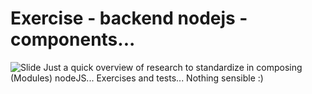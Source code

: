 # Exercise - backend nodejs - components...


![Slide](./doc/www.sahirato.tech.jpg)
Just a quick overview of research to standardize in composing (Modules) nodeJS... Exercises and tests... Nothing sensible :)


